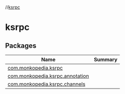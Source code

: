 //[ksrpc](index.md)



# ksrpc  


## Packages  
  
|  Name|  Summary| 
|---|---|
| <a name="com.monkopedia.ksrpc////PointingToDeclaration/"></a>[com.monkopedia.ksrpc](com.monkopedia.ksrpc/index.md) | 
| <a name="com.monkopedia.ksrpc.annotation////PointingToDeclaration/"></a>[com.monkopedia.ksrpc.annotation](com.monkopedia.ksrpc.annotation/index.md) | 
| <a name="com.monkopedia.ksrpc.channels////PointingToDeclaration/"></a>[com.monkopedia.ksrpc.channels](com.monkopedia.ksrpc.channels/index.md) | 

